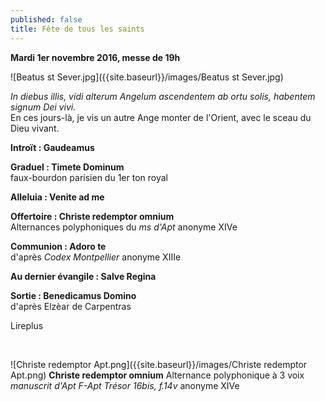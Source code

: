 ```yaml
---
published: false
title: Fête de tous les saints
---
```

**Mardi 1er novembre 2016, messe de 19h**

![Beatus st Sever.jpg]({{site.baseurl}}/images/Beatus st Sever.jpg)

*In diebus illis, vidi alterum Angelum ascendentem ab ortu solis, habentem signum Dei vivi.*  
En ces jours-là, je vis un autre Ange monter de l'Orient, avec le sceau du Dieu vivant.

**Introït : Gaudeamus**  

**Graduel : Timete Dominum**  
faux-bourdon parisien du 1er ton royal

**Alleluia : Venite ad me**  

**Offertoire : Christe redemptor omnium**  
Alternances polyphoniques du *ms d'Apt* anonyme XIVe

**Communion : Adoro te**  
d'après *Codex Montpellier* anonyme XIIIe

**Au dernier évangile : Salve Regina**

**Sortie : Benedicamus Domino**  
d'après Elzèar de Carpentras

Lireplus

&nbsp;

![Christe redemptor Apt.png]({{site.baseurl}}/images/Christe redemptor Apt.png)
**Christe redemptor omnium** Alternance polyphonique à 3 voix *manuscrit d'Apt F-Apt Trésor 16bis, f.14v* anonyme XIVe